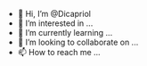 - 👋 Hi, I’m @Dicapriol
- 👀 I’m interested in ...
- 🌱 I’m currently learning ...
- 💞️ I’m looking to collaborate on ...
- 📫 How to reach me ...

<!---
Dicapriol/Dicapriol is a ✨ special ✨ repository because its `README.md` (this file) appears on your GitHub profile.
You can click the Preview link to take a look at your changes.
--->
